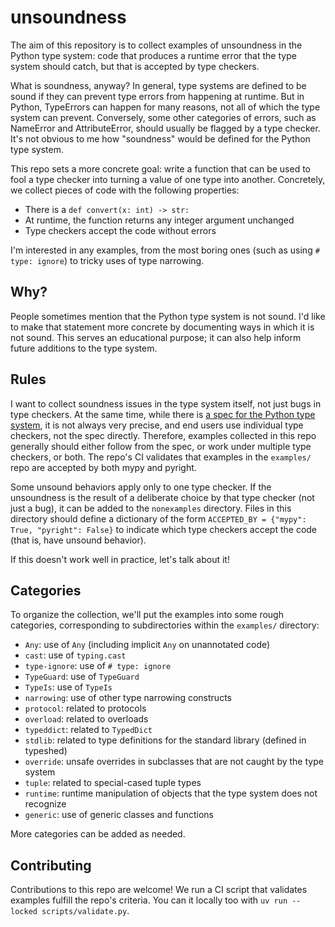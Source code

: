 # unsoundness

The aim of this repository is to collect examples of unsoundness in the
Python type system: code that produces a runtime error that the type system
should catch, but that is accepted by type checkers.

What is soundness, anyway? In general, type systems are defined to be sound
if they can prevent type errors from happening at runtime. But in Python,
TypeErrors can happen for many reasons, not all of which the type system can
prevent. Conversely, some other categories of errors, such as NameError and
AttributeError, should usually be flagged by a type checker. It's not obvious to
me how "soundness" would be defined for the Python type system.

This repo sets a more concrete goal: write a function that can be used to fool
a type checker into turning a value of one type into another. Concretely, we
collect pieces of code with the following properties:

* There is a `def convert(x: int) -> str:`
* At runtime, the function returns any integer argument unchanged
* Type checkers accept the code without errors

I'm interested in any examples, from the most boring ones (such as using
`# type: ignore`) to tricky uses of type narrowing.

## Why?

People sometimes mention that the Python type system is not sound. I'd like
to make that statement more concrete by documenting ways in which it is not
sound. This serves an educational purpose; it can also help inform future
additions to the type system.

## Rules

I want to collect soundness issues in the type system itself, not just bugs
in type checkers. At the same time, while there is
[a spec for the Python type system](https://typing.python.org/en/latest/),
it is not always very precise, and end users use individual type checkers, not the spec
directly. Therefore, examples collected in this repo generally should either
follow from the spec, or work under multiple type checkers, or both.
The repo's CI validates that examples in the `examples/` repo are accepted
by both mypy and pyright.

Some unsound behaviors apply only to one type checker. If the unsoundness is the result of a
deliberate choice by that type checker (not just a bug), it can be added to the `nonexamples`
directory. Files in this directory should define a dictionary of the form
`ACCEPTED_BY = {"mypy": True, "pyright": False}` to indicate which type checkers accept the code
(that is, have unsound behavior).

If this doesn't work well in practice, let's talk about it!

## Categories

To organize the collection, we'll put the examples into some rough categories,
corresponding to subdirectories within the `examples/` directory:

* `Any`: use of `Any` (including implicit `Any` on unannotated code)
* `cast`: use of `typing.cast`
* `type-ignore`: use of `# type: ignore`
* `TypeGuard`: use of `TypeGuard`
* `TypeIs`: use of `TypeIs`
* `narrowing`: use of other type narrowing constructs
* `protocol`: related to protocols
* `overload`: related to overloads
* `typeddict`: related to `TypedDict`
* `stdlib`: related to type definitions for the standard library (defined in typeshed)
* `override`: unsafe overrides in subclasses that are not caught by the type system
* `tuple`: related to special-cased tuple types
* `runtime`: runtime manipulation of objects that the type system does not recognize
* `generic`: use of generic classes and functions

More categories can be added as needed.



## Contributing

Contributions to this repo are welcome! We run a CI script that validates examples
fulfill the repo's criteria. You can it locally too with `uv run --locked scripts/validate.py`.
